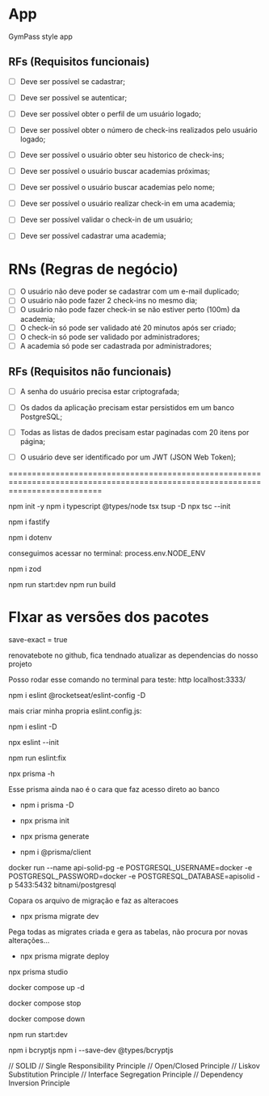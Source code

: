 # App

GymPass style app

## RFs (Requisitos funcionais)

- [ ] Deve ser possível se cadastrar;
- [ ] Deve ser possível se autenticar;
- [ ] Deve ser possível obter o perfil de um usuário logado;
- [ ] Deve ser possível obter o número de check-ins realizados pelo usuário logado;
- [ ] Deve ser possível o usuário obter seu historico de check-ins;
- [ ] Deve ser possível o usuário buscar academias próximas;
- [ ] Deve ser possível o usuário buscar academias pelo nome;
- [ ] Deve ser possível o usuário realizar check-in em uma academia;
- [ ] Deve ser possível validar o check-in de um usuário;
- [ ] Deve ser possível cadastrar uma academia;


# RNs (Regras de negócio)

- [ ] O usuário não deve poder se cadastrar com um e-mail duplicado;
- [ ] O usuário não pode fazer 2 check-ins no mesmo dia;
- [ ] O usuário não pode fazer check-in se não estiver perto (100m) da academia;
- [ ] O check-in só pode ser validado até 20 minutos após ser criado;
- [ ] O check-in só pode ser validado por administradores;
- [ ] A academia só pode ser cadastrada por administradores;

## RFs (Requisitos não funcionais)

- [ ] A senha do usuário precisa estar criptografada;
- [ ] Os dados da aplicação precisam estar persistidos em um banco PostgreSQL;
- [ ] Todas as listas de dados precisam estar paginadas com 20 itens por página;
- [ ] O usuário deve ser identificado por um JWT (JSON Web Token);



================================================================================================================================


npm init -y
npm i typescript @types/node tsx tsup -D
npx tsc --init

npm i fastify

npm i dotenv

conseguimos acessar no terminal: process.env.NODE_ENV

npm i zod

npm run start:dev
npm run build


# FIxar as versões dos pacotes
save-exact = true


renovatebote no github, fica tendnado atualizar as dependencias do nosso projeto


Posso rodar esse comando no terminal para teste: http localhost:3333/

npm i eslint @rocketseat/eslint-config -D


mais criar minha propria eslint.config.js:

npm i eslint -D

npx eslint --init




npm run eslint:fix


npx prisma -h

Esse prisma ainda nao é o cara que faz acesso direto ao banco
- npm i prisma -D

- npx prisma init

- npx prisma generate

- npm i @prisma/client

docker run --name api-solid-pg -e POSTGRESQL_USERNAME=docker -e POSTGRESQL_PASSWORD=docker -e POSTGRESQL_DATABASE=apisolid -p 5433:5432  bitnami/postgresql


Copara os arquivo de migração e faz as alteracoes
- npx prisma migrate dev

Pega todas as migrates criada e gera as tabelas, não procura por novas alterações...
- npx prisma migrate deploy

npx prisma studio

docker compose up -d

docker compose stop

docker compose down


npm run start:dev

npm i bcryptjs
npm i --save-dev @types/bcryptjs


// SOLID
// Single Responsibility Principle
// Open/Closed Principle
// Liskov Substitution Principle
// Interface Segregation Principle
// Dependency Inversion Principle